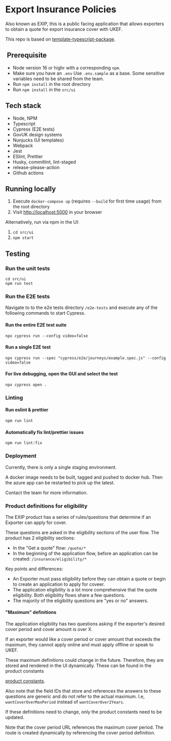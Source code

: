 # Export Insurance Policies

Also known as EXIP, this is a public facing application that allows exporters to obtain a quote for export insurance cover with UKEF.

This repo is based on [template-typescript-package](https://github.com/UK-Export-Finance/template-typescript-package).

##  Prerequisite

- Node version 16 or highr with a corresponding `npm`.
- Make sure you have an `.env` Use `.env.sample` as a base. Some sensitive variables need to be shared from the team.
- Run `npm install` in the root directory
- Run `npm install` in the `src/ui`

## Tech stack

- Node, NPM
- Typescript
- Cypress (E2E tests)
- GovUK design systems
- Nunjucks (UI templates)
- Webpack
- Jest
- ESlint, Prettier
- Husky, commitlint, lint-staged
- release-please-action
- Github actions

## Running locally

1. Execute `docker-compose up` (requires `--build` for first time usage) from the root directory
2. Visit [http://localhost:5000](http://localhost:5000) in your browser

Alternatively, run via npm in the UI:

1. `cd src/ui`
2. `npm start`

## Testing

### Run the unit tests

```shell
cd src/ui
npm run test
```

### Run the E2E tests

Navigate to to the e2e tests directory `/e2e-tests` and execute any of the following commands to start Cypress.

#### **Run the entire E2E test suite**

```shell
npx cypress run --config video=false
```

#### **Run a single E2E test**

```shell
npx cypress run --spec "cypress/e2e/journeys/example.spec.js" --config video=false
```

#### **For live debugging, open the GUI and select the test**

```shell
npx cypress open .
```

### Linting

#### Run eslint & prettier

```shell
npm run lint
```

#### Automatically fix lint/prettier issues

```shell
npm run lint:fix
```

### Deployment

Currently, there is only a single staging environment.

A docker image needs to be built, tagged and pushed to docker hub. Then the azure app can be restarted to pick up the latest.

Contact the team for more information.

### Product definitions for eligibility

The EXIP product has a series of rules/questions that determine if an Exporter can apply for cover.

These questions are asked in the eligibility sections of the user flow. The product has 2 eligibility sections:

- In the "Get a quote" flow: `/quote/*`
- In the beginning of the application flow, before an application can be created: `/insurance/eligibility/*`

Key points and differences:

- An Exporter must pass eligibility before they can obtain a quote or begin to create an application to apply for coveer. 
- The application eligibility is a lot more comprehensive that the quote eligibility. Both eligibility flows share a few questions.
- The majority of the eligibility questions are "yes or no" answers.

#### "Maximum" definitions

The application eligibility has two questions asking if the exporter's desired cover period and cover amount is over X.

If an exporter would like a cover period or cover amount that exceeds the maximum, they cannot apply online and must apply offline or speak to UKEF.

These maximum definitions could change in the future. Therefore, they are stored and rendered in the UI dynamically. These can be found in the product constants

[product constants](https://github.com/UK-Export-Finance/exip/blob/main-application/src/ui/server/constants/product.ts).

Also note that the field IDs that store and references the answers to these questions are generic and do not refer to the actual maximum. I.e, `wantCoverOverMaxPeriod` instead of `wantCoverOver2Years`.

If these definitions need to change, only the product constants need to be updated.

Note that the cover period URL references the maximum cover period. The route is created dynamically by referencing the cover period definition.
